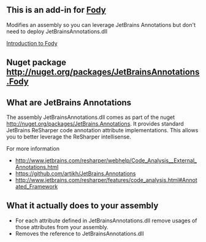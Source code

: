## This is an add-in for [Fody](https://github.com/Fody/Fody/) 

Modifies an assembly so you can leverage JetBrains Annotations but don't need to deploy JetBrainsAnnotations.dll

[Introduction to Fody](http://github.com/Fodyp/Fody/wiki/SampleUsage)

## Nuget package http://nuget.org/packages/JetBrainsAnnotations.Fody 

## What are JetBrains Annotations

The assembly JetBrainsAnnotations.dll comes as part of the nuget http://nuget.org/packages/JetBrains.Annotations.
It provides standard JetBrains ReSharper code annotation attribute implementations. This allows you to better leverage the ReSharper intellisense.

For more information 

 * http://www.jetbrains.com/resharper/webhelp/Code_Analysis__External_Annotations.html 
 * https://github.com/artikh/JetBrains.Annotations
 * http://www.jetbrains.com/resharper/features/code_analysis.html#Annotated_Framework

## What it actually does to your assembly

 * For each attribute defined in JetBrainsAnnotations.dll remove usages of those attributes from your assembly.
 * Removes the reference to JetBrainsAnnotations.dll
